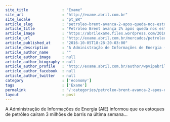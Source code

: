 ```yaml
---
site_title               : "Exame"
site_url                 : "http://exame.abril.com.br"
site_locale              : "pt_BR"
article_slug             : "petroleo-brent-avanca-2-apos-queda-nos-estoques-dos-eua"
article_title            : "Petróleo Brent avança 2% após queda nos estoques dos EUA"
article_image            : "https://abrilexame.files.wordpress.com/2016/10/size_960_16_9_petroleo-eua1.jpg?quality=70&strip=all&w=960"
article_url              : "http://exame.abril.com.br/mercados/petroleo-brent-avanca-2-apos-queda-nos-estoques-dos-eua/"
article_published_at     : "2016-10-05T18:28:20-03:00"
article_description      : "A Administração de Informações de Energia (AIE) informou que os estoques de petróleo caíram 3 milhões de barris na última semana..."
article_author_name      : ""
article_author_image     : null
article_author_biography : null
article_author_profile   : "http://exame.abril.com.br/author/wpvipabril/"
article_author_facebook  : null
article_author_twitter   : null
category                 : ['economy']
tags                     : ['Exame']
permalink                : "/:categories/petroleo-brent-avanca-2-apos-queda-nos-estoques-dos-eua/"
layout                   : post
---
```


A Administração de Informações de Energia (AIE) informou que os estoques de petróleo caíram 3 milhões de barris na última semana...
